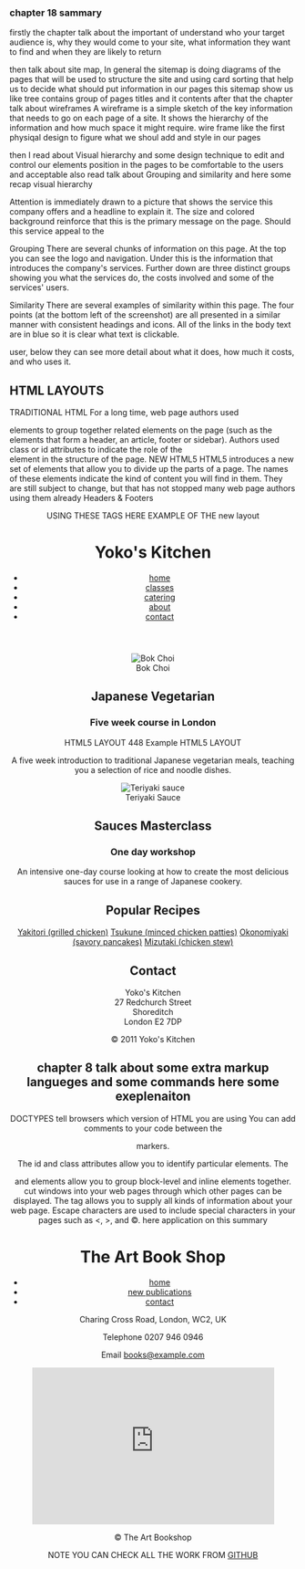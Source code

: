 

### chapter 18 sammary 
firstly the chapter talk about the important of understand who your target audience
is, why they would come to your site, what information
they want to find and when they are likely to return

then talk about site map, In general the sitemap is doing diagrams of the pages that will
be used to structure the site and using card sorting that help us to decide what should put information in our pages this sitemap show us like tree contains group of pages titles and it contents
after that the chapter talk about wireframes
A wireframe is a simple sketch of the key
information that needs to go on each page of a
site. It shows the hierarchy of the information
and how much space it might require. 
wire frame like the first physiqal design to figure what we shoul add and style in our pages

then I read about Visual hierarchy and some design technique to edit and control our elements position in the pages to be comfortable to the users and acceptable
also read talk about Grouping and similarity and here some recap
visual hierarchy

Attention is immediately drawn
to a picture that shows the
service this company offers
and a headline to explain it. The
size and colored background
reinforce that this is the primary
message on the page.
Should this service appeal to the

Grouping
There are several chunks of
information on this page.
At the top you can see the logo
and navigation. Under this is the
information that introduces the
company's services.
Further down are three distinct
groups showing you what the
services do, the costs involved
and some of the services' users.

Similarity
There are several examples of
similarity within this page.
The four points (at the bottom
left of the screenshot) are all
presented in a similar manner
with consistent headings and
icons.
All of the links in the body text
are in blue so it is clear what text
is clickable.

user, below they can see more
detail about what it does, how
much it costs, and who uses it.

## HTML LAYOUTS
TRADITIONAL HTML
For a long time, web page authors used <div> elements to group
together related elements on the page (such as the elements that form a
header, an article, footer or sidebar). Authors used class or id attributes
to indicate the role of the <div> element in the structure of the page.
NEW HTML5 
HTML5 introduces a new set of elements that allow you to divide up the
parts of a page. The names of these elements indicate the kind of content
you will find in them. They are still subject to change, but that has not
stopped many web page authors using them already
Headers & Footers
<header> <footer> USING THESE TAGS
HERE EXAMPLE OF THE new layout
<body>
 <div class="wrapper">
 <header>
 <h1>Yoko's Kitchen</h1>
 <nav>
 <ul>
 <li><a href="" class="current">home</a></li>
 <li><a href="">classes</a></li>
 <li><a href="">catering</a></li>
 <li><a href="">about</a></li>
 <li><a href="">contact</a></li>
 </ul>
 </nav>
 </header>
 <section class="courses">
 <article>
 <figure>
 <img src="images/bok-choi.jpg" alt="Bok Choi" />
 <figcaption>Bok Choi</figcaption>
 </figure>
 <hgroup>
 <h2>Japanese Vegetarian</h2>
 <h3>Five week course in London</h3>
 </hgroup>
HTML5 LAYOUT 448
Example
HTML5 LAYOUT
 <p>A five week introduction to traditional Japanese vegetarian meals,
 teaching you a selection of rice and noodle dishes.</p>
 </article>
 <article>
 <figure>
 <img src="images/teriyaki.jpg" alt="Teriyaki sauce" />
 <figcaption>Teriyaki Sauce</figcaption>
 </figure>
 <hgroup>
 <h2>Sauces Masterclass</h2>
 <h3>One day workshop</h3>
 </hgroup>
 <p>An intensive one-day course looking at how to create the most delicious
 sauces for use in a range of Japanese cookery.</p>
 </article>
 </section>
 <aside>
 <section class="popular-recipes">
 <h2>Popular Recipes</h2>
 <a href="">Yakitori (grilled chicken)</a>
 <a href="">Tsukune (minced chicken patties)</a>
 <a href="">Okonomiyaki (savory pancakes)</a>
 <a href="">Mizutaki (chicken stew)</a>
 </section>
 <section class="contact-details">
 <h2>Contact</h2>
 <p>Yoko's Kitchen<br />
 27 Redchurch Street<br />
 Shoreditch<br />
 London E2 7DP</p>
 </section>
 </aside>
 <footer>
 &copy; 2011 Yoko's Kitchen
 </footer>
 </div><!-- .wrapper -->
</body>
</html>

## chapter 8 talk about some extra markup langueges and some commands here some exeplenaiton 
DOCTYPES tell browsers which version of HTML you
are using
You can add comments to your code between the
<!-- and --> markers.
The id and class attributes allow you to identify
particular elements.
The <div> and <span> elements allow you to group
block-level and inline elements together.
<iframes> cut windows into your web pages through
which other pages can be displayed.
The <meta> tag allows you to supply all kinds of
information about your web page.
Escape characters are used to include special
characters in your pages such as <, >, and ©.
here application on this summary 
<!DOCTYPE html PUBLIC
"-//W3C//DTD HTML 4.01 Transitional//EN"
"http://www.w3.org/TR/html4/loose.dtd">
<html>
<head>
 <meta name="description" content="Telephone, email
 and directions for The Art Bookshop, London, UK" />
 <title>Contact The Art Bookshop, London UK</title>
</head>
<body>
 <div id="header">
 <h1>The Art Book Shop</h1>
 <ul>
 <li><a href="index.html">home</a></li>
 <li><a href="index.html">new publications</a>
 </li>
 <li class="current-page">
 <a href="index.html">contact</a></li>
 </ul>
 </div><!-- end header -->
 <div id="content">
 <p>Charing Cross Road, London, WC2, UK</p>
 <p><span class="contact">Telephone</span>
 0207 946 0946</p>
 <p><span class="contact">Email</span>
 <a href="mailto:books@example.com">
 books@example.com</a></p>
 <iframe width="425" height="275" frameborder="0"
 scrolling="no" marginheight="0" marginwidth="0"
 src="http://maps.google.co.uk/maps?f=q&amp;
 source=s_q&amp;hl=en&amp;geocode=&amp;
 q=charing+cross+road+london&amp;output=embed">
 </iframe>
 </div><!-- end content -->
 <p>&copy; The Art Bookshop</p>
</body>
</html>
 
 
 NOTE YOU CAN CHECK ALL THE WORK FROM [GITHUB](https://github.com/yaserananbeh/lab3notes)

